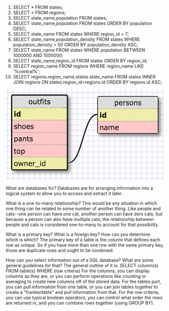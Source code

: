 1. SELECT * FROM states;
2. SELECT * FROM regions;
3. SELECT state_name,population FROM states;
4. SELECT state_name,population FROM states ORDER BY population DESC;
5. SELECT state_name FROM states WHERE region_id = 7;
6. SELECT state_name,population_density FROM states WHERE population_density > 50 ORDER BY population_density ASC;
7. SELECT state_name FROM states WHERE population BETWEEN 1000000 AND 1500000;
8. SELECT state_name,region_id FROM states ORDER BY region_id;
9. SELECT region_name FROM regions WHERE region_name LIKE '%central%';
10. SELECT regions.region_name,states.state_name FROM states INNER JOIN regions ON states.region_id=regions.id ORDER BY regions.id ASC;

![schema](schema.png)

What are databases for?
Databases are for arranging information into a logical system to allow you to access and extract it later.

What is a one-to-many relationship?
This would be any situation in which one thing can be related to some number of another thing. Like people and cats--one person can have one cat, another person can have zero cats, but because a person can also have multiple cats, the relationship between people and cats is considered one-to-many to account for that possibility.

What is a primary key? What is a foreign key? How can you determine which is which?
The primary key of a table is the column that defines each row as unique. So if you have more than one row with the same primary key, those are duplicate rows and ought to be combined.

How can you select information out of a SQL database? What are some general guidelines for that?
The general outline of it is: SELECT column(s) FROM table(s) WHERE (row criteria)
For the columns, you can display columns as they are, or you can perform operations like counting or averaging to create new columns off of the stored data. For the tables part, you can pull information from one table, or you can join tables together to create a "frankentable" and pull information from that. For the row criteria, you can use typical boolean operators, you can control what order the rows are returned in, and you can combine rows together (using GROUP BY).